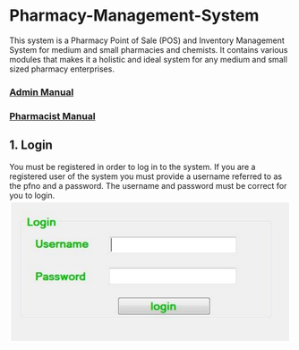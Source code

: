 # Pharmacy-Management-System

This system is a Pharmacy Point of Sale (POS) and Inventory Management System for medium and small pharmacies and chemists. It contains various modules that makes it a holistic and 
ideal system for any medium and small sized pharmacy enterprises. 

### [Admin Manual](https://github.com/SammyOngaya/Pharmacy-Management-System/blob/master/pms/Support/admin%20manual.pdf)
### [Pharmacist Manual](https://github.com/SammyOngaya/Pharmacy-Management-System/blob/master/pms/Support/pharmacist%20manual.pdf)

## 1. Login
You must be registered in order to log in to the system. If you are a registered user
of the system you must provide a username referred to as the pfno and a password.
The username and password must be correct for you to login. 
![Login](https://raw.githubusercontent.com/SammyOngaya/Pharmacy-Management-System/master/pms/documentation%20images/login.PNG)
